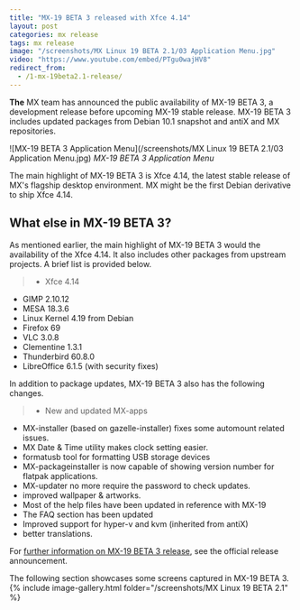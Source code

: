 ```yaml
---
title: "MX-19 BETA 3 released with Xfce 4.14"
layout: post
categories: mx release
tags: mx release
image: "/screenshots/MX Linux 19 BETA 2.1/03 Application Menu.jpg"
video: "https://www.youtube.com/embed/PTgu0wajHV8"
redirect_from:
  - /1-mx-19beta2.1-release/
---
```


**The** MX team has announced the public availability of MX-19 BETA 3, a development release before upcoming MX-19 stable release. MX-19 BETA 3 includes updated packages from Debian 10.1 snapshot and antiX and MX repositories.

![MX-19 BETA 3 Application Menu](/screenshots/MX Linux 19 BETA 2.1/03 Application Menu.jpg)
*MX-19 BETA 3 Application Menu*

The main highlight of MX-19 BETA 3 is Xfce 4.14, the latest stable release of MX's flagship desktop environment. MX might be the first Debian derivative to ship Xfce 4.14.

## What else in MX-19 BETA 3?
As mentioned earlier, the main highlight of MX-19 BETA 3 would the availability of the Xfce 4.14. It also includes other packages from upstream projects. A brief list is provided below.

> - Xfce 4.14
- GIMP 2.10.12
- MESA 18.3.6
- Linux Kernel 4.19 from Debian
- Firefox 69
- VLC 3.0.8
- Clementine 1.3.1
- Thunderbird 60.8.0
- LibreOffice 6.1.5 (with security fixes)

In addition to package updates, MX-19 BETA 3 also has the following changes.

> - New and updated MX-apps
- MX-installer (based on gazelle-installer) fixes some automount related issues.
- MX Date & Time utility makes clock setting easier.
- formatusb tool for formatting USB storage devices
- MX-packageinstaller is now capable of showing version number for flatpak applications.
- MX-updater no more require the password to check updates.
- improved wallpaper & artworks.
- Most of the help files have been updated in reference with MX-19
- The FAQ section has been updated
- Improved support for hyper-v and kvm (inherited from antiX)
- better translations.

For [further information on MX-19 BETA 3 release](https://mxlinux.org/blog/mx-19-beta-3-available-for-testing/), see the official release announcement.

The following section showcases some screens captured in MX-19 BETA 3.
{% include image-gallery.html folder="/screenshots/MX Linux 19 BETA 2.1" %}